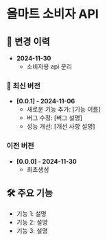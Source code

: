 # 올마트 소비자 API 
## 📝 변경 이력

- **2024-11-30**
  - 소비자용 api 분리

### 🚀 최신 버전

- **[0.0.1] - 2024-11-06**
  - 새로운 기능 추가: [기능 이름]
  - 버그 수정: [버그 설명]
  - 성능 개선: [개선 사항 설명]

### 이전 버전

- **[0.0.0] - 2024-11-30**
  - 최초생성
  

## 🛠️ 주요 기능

- 기능 1: 설명
- 기능 2: 설명
- 기능 3: 설명


